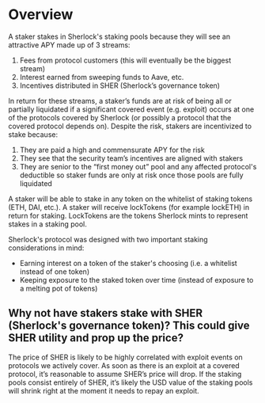 # Overview

A staker stakes in Sherlock's staking pools because they will see an attractive APY made up of 3 streams:

1. Fees from protocol customers \(this will eventually be the biggest stream\)
2. Interest earned from sweeping funds to Aave, etc.
3. Incentives distributed in SHER \(Sherlock’s governance token\)

In return for these streams, a staker’s funds are at risk of being all or partially liquidated if a significant covered event \(e.g. exploit\) occurs at one of the protocols covered by Sherlock \(or possibly a protocol that the covered protocol depends on\). Despite the risk, stakers are incentivized to stake because:

1. They are paid a high and commensurate APY for the risk
2. They see that the security team’s incentives are aligned with stakers
3. They are senior to the “first money out” pool and any affected protocol's deductible so staker funds are only at risk once those pools are fully liquidated

A staker will be able to stake in any token on the whitelist of staking tokens \(ETH, DAI, etc.\). A staker will receive lockTokens \(for example lockETH\) in return for staking. LockTokens are the tokens Sherlock mints to represent stakes in a staking pool.

Sherlock's protocol was designed with two important staking considerations in mind:

* Earning interest on a token of the staker's choosing \(i.e. a whitelist instead of one token\)
* Keeping exposure to the staked token over time \(instead of exposure to a melting pot of tokens\)

## Why not have stakers stake with SHER \(Sherlock's governance token\)? This could give SHER utility and prop up the price?

The price of SHER is likely to be highly correlated with exploit events on protocols we actively cover. As soon as there is an exploit at a covered protocol, it’s reasonable to assume SHER’s price will drop. If the staking pools consist entirely of SHER, it’s likely the USD value of the staking pools will shrink right at the moment it needs to repay an exploit.

